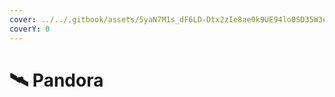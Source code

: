 ```yaml
---
cover: ../../.gitbook/assets/5yaN7M1s_dF6LD-Dtx2zIe8ae0k9UE94lo0SD35W3eo.webp
coverY: 0
---
```


# 🛰 Pandora

